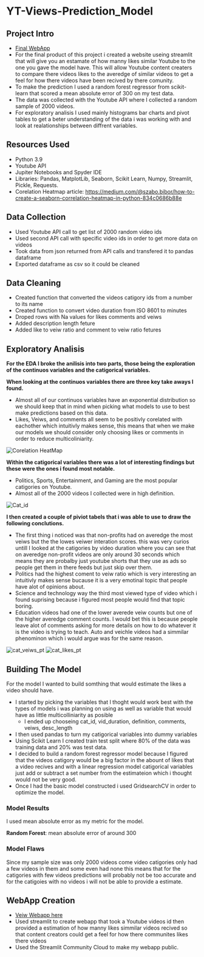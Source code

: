 # YT-Views-Prediction_Model
## Project Intro
  - [Final WebApp](https://nick-petruccelli-yt-views-pred-yt-like-prediction-webapp-od29m2.streamlit.app/)
  - For the final product of this project i created a website useing streamlit that will give you an estamate of how manny likes similar Youtube to the one you gave the model have. This will allow Youtube content creaters to compare there videos likes to the averedge of similar videos to get a feel for how there videos have been recived by there comunity.
  - To make the prediction I used a random forest regressor from scikit-learn that scored a mean absolute error of 300 on my test data.
  - The data was collected with the Youtube API where I collected a random sample of 2000 videos.
  - For exploratory analisis I used mainly histograms bar charts and pivot tables to get a beter understanding of the data i was working with and look at realationships between diffrent variables.
  
## Resources Used
  -  Python 3.9
  - Youtube API
  - Jupiter Notebooks and Spyder IDE
  - Libraries: Pandas, MatplotLib, Seaborn, Scikit Learn, Numpy, Streamlit, Pickle, Requests.
  - Corelation Heatmap article: https://medium.com/@szabo.bibor/how-to-create-a-seaborn-correlation-heatmap-in-python-834c0686b88e
## Data Collection
  - Used Youtube API call to get list of 2000 random video ids
  - Used second API call with specific video ids in order to get more data on videos
  - Took data from json returned from API calls and transfered it to pandas dataframe
  - Exported dataframe as csv so it could be cleaned
## Data Cleaning
  - Created function that converted the videos catigory ids from a number to its name
  - Created function to convert video duration from ISO 8601 to minutes
  - Droped rows with Na values for likes comments and veiws
  - Added description length feture
  - Added like to veiw ratio and comment to veiw ratio fetures
## Exploratory Analisis
**For the EDA I broke the anilisis into two parts, those being the exploration of the continuos variables and the catigorical variables.**

**When looking at the continuos variables there are three key take aways I found.**
  - Almost all of our continuos variables have an exponential distribution so we should keep that in mind when picking what models to use to best make predictions based on this data.
  - Likes, Veiws, and comments all seem to be positivly corelated with eachother which intuitivly makes sense, this means that when we make our models we should consider only choosing likes or comments in order to reduce multicoliniarity.

![Corelation HeatMap](Pictures/correlation_hm.PNG)

**Within the catigorical variables there was a lot of interesting findings but these were the ones i found most notable.**
  - Politics, Sports, Entertainment, and Gaming are the most popular catigories on Youtube.
  - Almost all of the 2000 videos I collected were in high definition.

![Cat_id](Pictures/cat_id_bg.PNG)

**I then created a couple of piviot tabels that i was able to use to draw the following conclutions.**
  - The first thing i noticed was that non-profits had on averedge the most veiws but the the lowes veiwer interation scores. this was very curios untill I looked at the catigories by video duration where you can see that on averedge non-profit videos are only around 30 seconds which means they are probalby just youtube shorts that they use as ads so people get them in there feeds but just skip over them.
  - Politics had the highest coment to veiw ratio which is very interesting an intuitivly makes sense bucause it is a very emotinal topic that people have alot of opinions about.
  - Science and technology way the third most viewed type of video which i found suprising because i figured most people would find that topic boring.
  - Education videos had one of the lower averede veiw counts but one of the higher averedge comment counts. I would bet this is because people leave alot of comments asking for more details on how to do whatever it is the video is trying to teach. Auto and veichle videos had a simmilar phenominon which i would argue was for the same reason.

![cat_veiws_pt](Pictures/cat_views_pt.PNG)      ![cat_likes_pt](Pictures/cat_likes_pt.PNG)

## Building The Model
For the model I wanted to build somthing that would estimate the likes a video should have.
  - I started by picking the variables that I thoght would work best with the types of models i was planning on using as well as variable that would have as little multicolliniarity as posible
    - I ended up chooseing cat_id, vid_duration, definition, comments, veiws, desc_length
  - I then used pandas to turn my catigorical variables into dummy variables 
  - Using Scikit Learn I created train test split where 80% of the data was training data and 20% was test data.
  - I decided to build  a random forest regressor model because I figured that the videos catigory would be a big factor in the abount of likes that a video recives and with a linear regression model catigorical variables just add or subtract a set number from the estimateion which i thought would not be very good.
  - Once I had the basic model constructed i used GridsearchCV in order to optimize the model.
  ### Model Results
  I used mean absolute error as my metric for the model.
  
  **Random Forest**: mean absolute error of around 300
  
  ### Model Flaws
  Since my sample size was only 2000 videos come video catigories only had a few videos in them and some even had none this means that for the catigories with few videos predictions will probably not be too accurate and for the catigoies with no videos i will not be able to provide a estimate.

## WebApp Creation
  - [Veiw Webapp here](https://nick-petruccelli-yt-views-pred-yt-like-prediction-webapp-od29m2.streamlit.app/)
  - Used streamlit to create webapp that took a Youtube videos id then provided a estimation of how manny likes simmilar videos recived so that content creators could get a feel for how there communites likes there videos
  - Used the Streamlit Community Cloud to make my webapp public.
